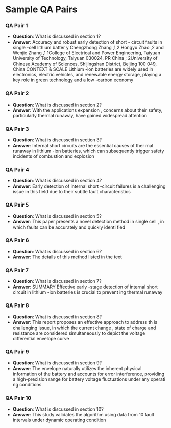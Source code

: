 # Sample QA Pairs

### QA Pair 1
- **Question**: What is discussed in section 1?
- **Answer**: Accuracy and robust early detection of short - circuit faults in single -cell lithium batter y  Chengzhong  Zhang ,1,2 Hongyu Zhao ,2 and Wenjie  Zhang ,1   1College of Electrical and Power Engineering, Taiyuan University of Technology,  Taiyuan 030024, PR China ;  2University of Chinese Academy of Sciences,  Shijingshan District,  Beijing 100 049,  China   CONTEXT & SCALE   Lithium -ion batteries are widely used in electronics, electric vehicles, and renewable energy  storage, playing a key role in green technology and a low -carbon economy

### QA Pair 2
- **Question**: What is discussed in section 2?
- **Answer**: With the  applications  expansion , concerns about their safety, particularly thermal runaway, have gained  widespread attention

### QA Pair 3
- **Question**: What is discussed in section 3?
- **Answer**: Internal short circuits are the essential causes of ther mal runaway in  lithium -ion batteries, which can subsequently trigger safety incidents  of combustion and  explosion

### QA Pair 4
- **Question**: What is discussed in section 4?
- **Answer**: Early detection of internal short -circuit failures is a challenging issue in this field  due  to their subtle fault characteristics

### QA Pair 5
- **Question**: What is discussed in section 5?
- **Answer**: This paper  presents a novel detection method in single cell ,  in which faults can be accurately and quickly identi fied

### QA Pair 6
- **Question**: What is discussed in section 6?
- **Answer**: The details of this method listed in the  text

### QA Pair 7
- **Question**: What is discussed in section 7?
- **Answer**: SUMMARY   Effective early -stage detection of internal short circuit in lithium -ion batteries is crucial to  prevent ing thermal runaway

### QA Pair 8
- **Question**: What is discussed in section 8?
- **Answer**: This report proposes an effective approach  to address th is  challenging issue, in which the current change , state of charge and resistance are considered  simultaneously to depict the voltage differential  envelope curve

### QA Pair 9
- **Question**: What is discussed in section 9?
- **Answer**: The envelope naturally utilizes  the inherent physical information of the battery and accounts for error interference, providing a  high-precision range for battery voltage fluctuations under any operati ng conditions

### QA Pair 10
- **Question**: What is discussed in section 10?
- **Answer**: This study  validates the algorithm using data from 10 fault intervals under dynamic operating condition


